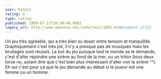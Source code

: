 ```yaml
---
user: Kimuji
rating: 4
type: rating
published: 2009-07-21T16:30:40.000Z
legacy_url: http://www.emunova.net/veda/test/1005.htm#comment-11723
---
```

Un jeu très agréable, qui a très bien su doser entre tension et tranquillité. Graphiquement c'est très joli, il n'y a presque pas de musiques mais les bruitages sont réussis. Le but du jeu puisque tout le monde se le demande, c'est d'aller rejoindre une sirène au fond de la mer, ou un triton (tous deux torse nu, autant dire que c'est bien plus interessant d'aller voir la sirène ^^). Eh oui c'est pour ça que le jeu demande au début si le joueur est une femme ou un homme.